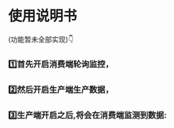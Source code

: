 # 使用说明书
(功能暂未全部实现)👇
### 1️⃣首先开启消费端轮询监控，</br>
### 2️⃣然后开启生产端生产数据，</br>
### 3️⃣生产端开启之后,将会在消费端监测到数据:</br>

